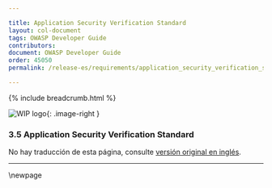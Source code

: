 ```yaml
---

title: Application Security Verification Standard
layout: col-document
tags: OWASP Developer Guide
contributors:
document: OWASP Developer Guide
order: 45050
permalink: /release-es/requirements/application_security_verification_standard/

---
```


{% include breadcrumb.html %}

<style type="text/css">
.image-right {
  height: 180px;
  display: block;
  margin-left: auto;
  margin-right: auto;
  float: right;
}
</style>

![WIP logo](../../../assets/images/dg_wip.png "Trabajo en curso"){: .image-right }

### 3.5 Application Security Verification Standard

No hay traducción de esta página, consulte [versión original en inglés][release0505].

----

[release0505]: https://github.com/OWASP/www-project-developer-guide/blob/main/release/05-requirements/05-asvs.md

\newpage

